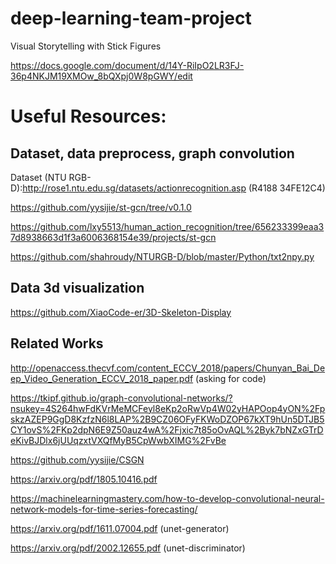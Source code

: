 # deep-learning-team-project
Visual Storytelling with Stick Figures

https://docs.google.com/document/d/14Y-RiIpO2LR3FJ-36p4NKJM19XMOw_8bQXpj0W8pGWY/edit


# Useful Resources:

## Dataset, data preprocess, graph convolution
Dataset (NTU RGB-D):http://rose1.ntu.edu.sg/datasets/actionrecognition.asp (R4188 34FE12C4)

https://github.com/yysijie/st-gcn/tree/v0.1.0

https://github.com/lxy5513/human_action_recognition/tree/656233399eaa37d8938663d1f3a6006368154e39/projects/st-gcn

https://github.com/shahroudy/NTURGB-D/blob/master/Python/txt2npy.py

## Data 3d visualization
https://github.com/XiaoCode-er/3D-Skeleton-Display

## Related Works
http://openaccess.thecvf.com/content_ECCV_2018/papers/Chunyan_Bai_Deep_Video_Generation_ECCV_2018_paper.pdf (asking for code)

https://tkipf.github.io/graph-convolutional-networks/?nsukey=4S264hwFdKVrMeMCFeyl8eKp2oRwVp4W02yHAPOop4yON%2FpskzAZEP9GgD8KzfzN6l8LAP%2B9CZ06OFyFKWoDZOP67kXT9hUn5DTJB5CY1ovS%2FKp2dpN6E9Z50auz4wA%2Fjxic7t85oOvAQL%2Byk7bNZxGTrDeKivBJDlx6jUUqzxtVXQfMyB5CpWwbXIMG%2FvBe

https://github.com/yysijie/CSGN

https://arxiv.org/pdf/1805.10416.pdf

https://machinelearningmastery.com/how-to-develop-convolutional-neural-network-models-for-time-series-forecasting/

https://arxiv.org/pdf/1611.07004.pdf (unet-generator)

https://arxiv.org/pdf/2002.12655.pdf (unet-discriminator)










